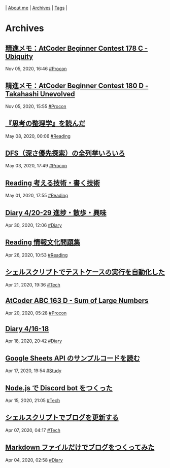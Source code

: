 | [About me](https://franknyro.github.io/blog/) | [Archives](https://franknyro.github.io/blog/archives) | [Tags](https://franknyro.github.io/blog/tags) |

# Archives
## [精進メモ：AtCoder Beginner Contest 178 C - Ubiquity](https://franknyro.github.io/blog/archives/202011051646)
Nov 05, 2020, 16:46 [#Procon](https://franknyro.github.io/blog/tags/procon)

## [精進メモ：AtCoder Beginner Contest 180 D - Takahashi Unevolved](https://franknyro.github.io/blog/archives/202011051555)
Nov 05, 2020, 15:55 [#Procon](https://franknyro.github.io/blog/tags/procon)

## [『思考の整理学』を読んだ](https://franknyro.github.io/blog/archives/202005080006)
May 08, 2020, 00:06 [#Reading](https://franknyro.github.io/blog/tags/reading)

## [DFS（深さ優先探索）の全列挙いろいろ](https://franknyro.github.io/blog/archives/202005031749)
May 03, 2020, 17:49 [#Procon](https://franknyro.github.io/blog/tags/procon)

## [Reading 考える技術・書く技術](https://franknyro.github.io/blog/archives/202005011755)
May 01, 2020, 17:55 [#Reading](https://franknyro.github.io/blog/tags/reading)

## [Diary 4/20-29 進捗・散歩・興味](https://franknyro.github.io/blog/archives/202004301206)
Apr 30, 2020, 12:06 [#Diary](https://franknyro.github.io/blog/tags/diary)

## [Reading 情報文化問題集](https://franknyro.github.io/blog/archives/202004261053)
Apr 26, 2020, 10:53 [#Reading](https://franknyro.github.io/blog/tags/reading)

## [シェルスクリプトでテストケースの実行を自動化した](https://franknyro.github.io/blog/archives/202004211936)
Apr 21, 2020, 19:36 [#Tech](https://franknyro.github.io/blog/tags/tech)

## [AtCoder ABC 163 D - Sum of Large Numbers](https://franknyro.github.io/blog/archives/202004200528)
Apr 20, 2020, 05:28 [#Procon](https://franknyro.github.io/blog/tags/procon)

## [Diary 4/16-18](https://franknyro.github.io/blog/archives/202004182042)
Apr 18, 2020, 20:42 [#Diary](https://franknyro.github.io/blog/tags/diary)

## [Google Sheets API のサンプルコードを読む](https://franknyro.github.io/blog/archives/202004171954)
Apr 17, 2020, 19:54 [#Study](https://franknyro.github.io/blog/tags/study)

## [Node.js で Discord bot をつくった](https://franknyro.github.io/blog/archives/202004152105)
Apr 15, 2020, 21:05 [#Tech](https://franknyro.github.io/blog/tags/tech)

## [シェルスクリプトでブログを更新する](https://franknyro.github.io/blog/archives/202004070417)
Apr 07, 2020, 04:17 [#Tech](https://franknyro.github.io/blog/tags/tech)

## [Markdown ファイルだけでブログをつくってみた](https://franknyro.github.io/blog/archives/202004040258)
Apr 04, 2020, 02:58 [#Diary](https://franknyro.github.io/blog/tags/diary)